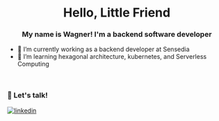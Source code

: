 # <div align="center"> Hello, Little Friend </div>

### <div align="center"> My name is Wagner! I'm a backend software developer </div>  

- 🔭 I’m currently working as a backend developer at Sensedia
- 🌱 I’m learning hexagonal architecture, kubernetes, and Serverless Computing

</br>

### 💬 Let's talk!

<div align="left">
<a href="https://www.linkedin.com/in/marqueswsm/" target="_blank">
  <img src=https://img.shields.io/badge/linkedin-%231E77B5.svg?&style=for-the-badge&logo=linkedin&logoColor=white alt=linkedin style="margin-bottom: 5px;" />
</a>
</div>  
